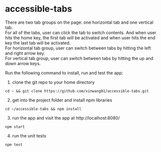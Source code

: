 # accessible-tabs

There are two tab groups on the page: one horizontal tab and one vertical tab. \
For all of the tabs, user can click the tab to switch contents.
And when user hits the home key, the first tab will be activated and when user hits the end key the last tab will be activated. \
For horizontal tab group, user can switch between tabs by hitting the left and right arrow key. \
For vertical tab group, user can switch between tabs by hitting the up and down arrow keys.

Run the following command to install, run and test the app:
1. clone the git repo to your home directory
```
cd ~ && git clone https://github.com/xinwang01/accessible-tabs.git
```
2. get into the project folder and install npm libraries
```
cd ~/accessible-tabs && npm install
```
3. run the app and visit the app at http://localhost:8080/
```
npm start
```
4. run the unit tests
```
npm test
```
